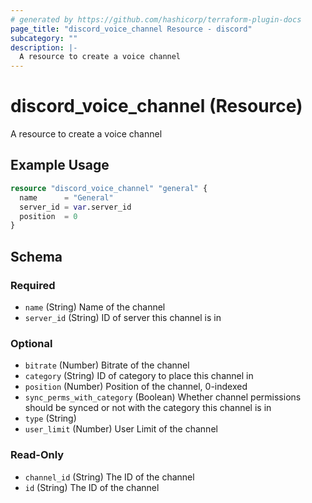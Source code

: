 ```yaml
---
# generated by https://github.com/hashicorp/terraform-plugin-docs
page_title: "discord_voice_channel Resource - discord"
subcategory: ""
description: |-
  A resource to create a voice channel
---
```


# discord_voice_channel (Resource)

A resource to create a voice channel

## Example Usage

```terraform
resource "discord_voice_channel" "general" {
  name      = "General"
  server_id = var.server_id
  position  = 0
}
```

<!-- schema generated by tfplugindocs -->
## Schema

### Required

- `name` (String) Name of the channel
- `server_id` (String) ID of server this channel is in

### Optional

- `bitrate` (Number) Bitrate of the channel
- `category` (String) ID of category to place this channel in
- `position` (Number) Position of the channel, 0-indexed
- `sync_perms_with_category` (Boolean) Whether channel permissions should be synced or not with the category this channel is in
- `type` (String)
- `user_limit` (Number) User Limit of the channel

### Read-Only

- `channel_id` (String) The ID of the channel
- `id` (String) The ID of the channel
